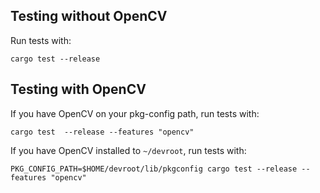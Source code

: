## Testing without OpenCV

Run tests with:

    cargo test --release

## Testing with OpenCV

If you have OpenCV on your pkg-config path, run tests with:

    cargo test  --release --features "opencv"

If you have OpenCV installed to `~/devroot`, run tests with:

    PKG_CONFIG_PATH=$HOME/devroot/lib/pkgconfig cargo test --release --features "opencv"
